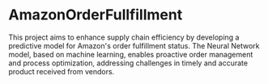 # AmazonOrderFullfillment
This project aims to enhance supply chain efficiency by developing a predictive model for Amazon's order fulfillment status. The Neural Network model, based on machine learning, enables proactive order management and process optimization, addressing challenges in timely and accurate product received from vendors.
